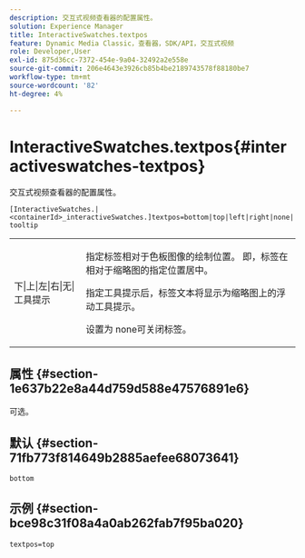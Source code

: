```yaml
---
description: 交互式视频查看器的配置属性。
solution: Experience Manager
title: InteractiveSwatches.textpos
feature: Dynamic Media Classic，查看器，SDK/API，交互式视频
role: Developer,User
exl-id: 875d36cc-7372-454e-9a04-32492a2e558e
source-git-commit: 206e4643e3926cb85b4be2189743578f88180be7
workflow-type: tm+mt
source-wordcount: '82'
ht-degree: 4%

---
```


# InteractiveSwatches.textpos{#interactiveswatches-textpos}

交互式视频查看器的配置属性。

`[InteractiveSwatches.|<containerId>_interactiveSwatches.]textpos=bottom|top|left|right|none|tooltip`

<table id="table_441553CD34C94A58A9D7CBF772DEDDB6"> 
 <tbody> 
  <tr> 
   <td colname="col1"> <p> <span class="codeph"> 下|上|左|右|无|工具提示</span> </p> </td> 
   <td colname="col2"> <p> 指定标签相对于色板图像的绘制位置。 即，标签在相对于缩略图的指定位置居中。 </p> <p>指定<span class="codeph">工具提示</span>后，标签文本将显示为缩略图上的浮动工具提示。 </p> <p>设置为<span class="codeph"> none</span>可关闭标签。 </p> </td> 
  </tr> 
 </tbody> 
</table>

## 属性 {#section-1e637b22e8a44d759d588e47576891e6}

可选。

## 默认 {#section-71fb773f814649b2885aefee68073641}

`bottom`

## 示例 {#section-bce98c31f08a4a0ab262fab7f95ba020}

```
textpos=top
```
